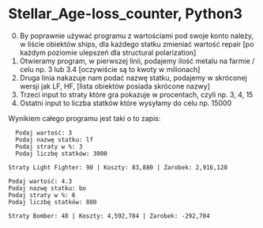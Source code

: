 # Stellar_Age-loss_counter, Python3

0. By poprawnie używać programu z wartościami pod swoje konto należy, w liście obiektów ships, dla każdego statku zmieniać wartość repair
    [po każdym poziomie ulepszeń dla structural polarization]
1. Otwieramy program, w pierwszej linii, podajemy ilość metalu na farmie / celu np. 3 lub 3.4 [oczywiście są to kwoty w milionach]
2. Druga linia nakazuje nam podać nazwę statku, podajemy w skróconej wersji jak LF, HF, [lista obiektów posiada skrócone nazwy]
3. Trzeci input to straty które gra pokazuje w procentach, czyli np. 3, 4, 15
4. Ostatni input to liczba statków które wysyłamy do celu np. 15000

Wynikiem całego programu jest taki o to zapis:

	  Podaj wartość: 3
	  Podaj nazwę statku: lf
	  Podaj straty w %: 3
	  Podaj liczbę statków: 3000

    Straty Light Fighter: 90 | Koszty: 83,880 | Zarobek: 2,916,120

	Podaj wartość: 4.3
	Podaj nazwę statku: bo
	Podaj straty w %: 6
	Podaj liczbę statków: 800

	Straty Bomber: 48 | Koszty: 4,592,784 | Zarobek: -292,784
